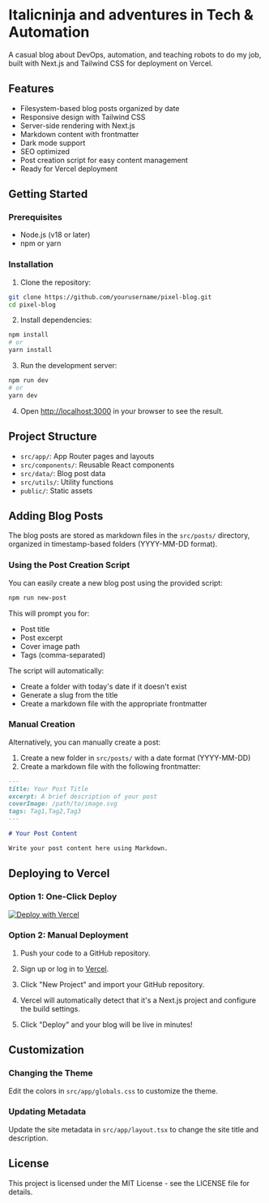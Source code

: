 # Italicninja and adventures in Tech & Automation

A casual blog about DevOps, automation, and teaching robots to do my job, built with Next.js and Tailwind CSS for deployment on Vercel.

## Features

- Filesystem-based blog posts organized by date
- Responsive design with Tailwind CSS
- Server-side rendering with Next.js
- Markdown content with frontmatter
- Dark mode support
- SEO optimized
- Post creation script for easy content management
- Ready for Vercel deployment

## Getting Started

### Prerequisites

- Node.js (v18 or later)
- npm or yarn

### Installation

1. Clone the repository:

```bash
git clone https://github.com/yourusername/pixel-blog.git
cd pixel-blog
```

2. Install dependencies:

```bash
npm install
# or
yarn install
```

3. Run the development server:

```bash
npm run dev
# or
yarn dev
```

4. Open [http://localhost:3000](http://localhost:3000) in your browser to see the result.

## Project Structure

- `src/app/`: App Router pages and layouts
- `src/components/`: Reusable React components
- `src/data/`: Blog post data
- `src/utils/`: Utility functions
- `public/`: Static assets

## Adding Blog Posts

The blog posts are stored as markdown files in the `src/posts/` directory, organized in timestamp-based folders (YYYY-MM-DD format).

### Using the Post Creation Script

You can easily create a new blog post using the provided script:

```bash
npm run new-post
```

This will prompt you for:
- Post title
- Post excerpt
- Cover image path
- Tags (comma-separated)

The script will automatically:
- Create a folder with today's date if it doesn't exist
- Generate a slug from the title
- Create a markdown file with the appropriate frontmatter

### Manual Creation

Alternatively, you can manually create a post:

1. Create a new folder in `src/posts/` with a date format (YYYY-MM-DD)
2. Create a markdown file with the following frontmatter:

```markdown
---
title: Your Post Title
excerpt: A brief description of your post
coverImage: /path/to/image.svg
tags: Tag1,Tag2,Tag3
---

# Your Post Content

Write your post content here using Markdown.
```

## Deploying to Vercel

### Option 1: One-Click Deploy

[![Deploy with Vercel](https://vercel.com/button)](https://vercel.com/new/clone?repository-url=https%3A%2F%2Fgithub.com%2Fyourusername%2Fpixel-blog)

### Option 2: Manual Deployment

1. Push your code to a GitHub repository.

2. Sign up or log in to [Vercel](https://vercel.com).

3. Click "New Project" and import your GitHub repository.

4. Vercel will automatically detect that it's a Next.js project and configure the build settings.

5. Click "Deploy" and your blog will be live in minutes!

## Customization

### Changing the Theme

Edit the colors in `src/app/globals.css` to customize the theme.

### Updating Metadata

Update the site metadata in `src/app/layout.tsx` to change the site title and description.

## License

This project is licensed under the MIT License - see the LICENSE file for details.
